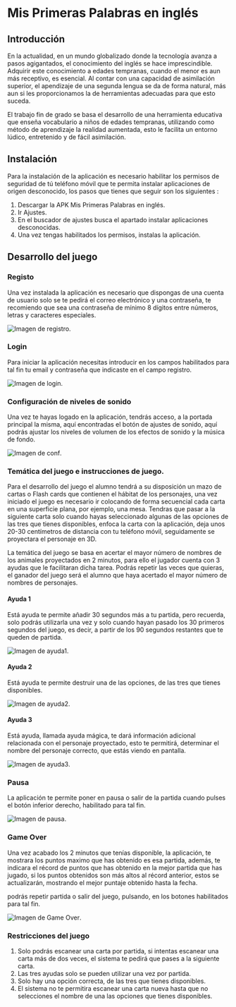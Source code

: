 # Mis Primeras Palabras en inglés

## Introducción
En la actualidad, en un mundo globalizado donde la tecnología avanza a pasos agigantados, el conocimiento del inglés se hace imprescindible.
Adquirir este conocimiento a edades tempranas, cuando el menor es aun más receptivo, es esencial. Al contar con una capacidad de asimilación superior, el apendizaje de una segunda lengua se da de forma natural, más aun si les proporcionamos la de herramientas adecuadas para que esto suceda.

El trabajo fin de grado se basa el desarrollo de una herramienta educativa que enseña vocabulario a niños de edades tempranas, utilizando como método de aprendizaje la realidad aumentada, esto le facilita un entorno lúdico, entretenido y de fácil asimilación.

## Instalación
Para la instalación de la aplicación es necesario habilitar los permisos de seguridad de tú teléfono móvil que te permita instalar aplicaciones de origen desconocido, los pasos que tienes que seguir son los siguientes :

1. Descargar la APK Mis Primeras Palabras en inglés.
2. Ir Ajustes.
3. En el buscador de ajustes busca el apartado instalar aplicaciones desconocidas.
4. Una vez tengas habilitados los permisos, instalas la aplicación.

## Desarrollo del juego

### Registo
Una vez instalada la aplicación es necesario que dispongas de una cuenta de usuario solo se te pedirá el correo electrónico y una contraseña, te recomiendo que sea una contraseña de mínimo 8 dígitos entre números, letras y caracteres especiales.

![Imagen de registro](https://github.com/OswaldoRenatoLuzuriaga/MisPalabrasEnIngles/blob/master/Assets/image/registro.png "Registro, Mis Palabras en Inglés").



### Login
Para iniciar la aplicación necesitas introducir en los campos habilitados para tal fin tu email y contraseña que indicaste en el campo registro.

![Imagen de login](https://github.com/OswaldoRenatoLuzuriaga/MisPalabrasEnIngles/blob/master/Assets/image/Login.png "Login, Mis Palabras en Inglés").

### Configuración de niveles de sonido
Una vez te hayas logado en la aplicación, tendrás acceso, a la portada principal la misma, aquí encontradas el botón de ajustes de sonido, aquí podrás ajustar los niveles de volumen de los efectos de sonido y la música de fondo.


![Imagen de conf](https://github.com/OswaldoRenatoLuzuriaga/MisPalabrasEnIngles/blob/master/Assets/image/niveles_de_sonido.png "Conf nivel de sonido, Mis Palabras en Inglés").

### Temática del juego e instrucciones de juego.
Para el desarrollo del juego el alumno tendrá a su disposición un mazo de cartas o Flash cards que contienen el hábitat de los personajes, una vez iniciado el juego es necesario ir colocando de forma secuencial cada carta en una superficie plana, por ejemplo, una mesa. Tendras que pasar a la siguiente carta solo cuando hayas seleccionado algunas de las opciones de las tres que tienes disponibles, enfoca la carta con la aplicación, deja unos 20-30 centímetros de distancia con tu teléfono móvil, seguidamente se proyectara el personaje en 3D. 

La temática del juego se basa en acertar el mayor número de nombres de los animales proyectados en 2 minutos, para ello el jugador cuenta con 3 ayudas que le facilitaran dicha tarea. Podrás repetir las veces que quieras, el ganador del juego será el alumno que haya acertado el mayor número de nombres de personajes.


#### Ayuda 1
Está ayuda te permite añadir 30 segundos más a tu partida, pero recuerda, solo podrás utilizarla una vez y solo cuando hayan pasado los 30 primeros segundos del juego, es decir, a partir de los 90 segundos restantes que te queden de partida.

![Imagen de ayuda1](https://github.com/OswaldoRenatoLuzuriaga/MisPalabrasEnIngles/blob/master/Assets/image/Ayuda_1.png "Ayuda 1, Mis Palabras en Inglés").

#### Ayuda 2
Está ayuda te permite destruir una de las opciones, de las tres que tienes disponibles.

![Imagen de ayuda2](https://github.com/OswaldoRenatoLuzuriaga/MisPalabrasEnIngles/blob/master/Assets/image/Ayuda_2.png "Ayuda 2, Mis Palabras en Inglés").

#### Ayuda 3
Está ayuda, llamada ayuda mágica, te dará información adicional relacionada con el personaje proyectado, esto te permitirá, determinar el nombre del personaje correcto, que estás viendo en pantalla.

![Imagen de ayuda3](https://github.com/OswaldoRenatoLuzuriaga/MisPalabrasEnIngles/blob/master/Assets/image/Ayuda_3.png "Ayuda 3, Mis Palabras en Inglés").

### Pausa
La aplicación te permite poner en pausa o salir de la partida cuando pulses el botón inferior derecho, habilitado para tal fin.


![Imagen de pausa](https://github.com/OswaldoRenatoLuzuriaga/MisPalabrasEnIngles/blob/master/Assets/image/Pausa.png "Pausa, Mis Palabras en Inglés").

### Game Over
Una vez acabado los 2 minutos que tenías disponible, la aplicación, te mostrara los puntos maximo que has obtenido es esa partida, además, te indicara el récord de puntos que has obtenido en la mejor partida que has jugado, si los puntos obtenidos son más altos al récord anterior, estos se actualizarán, mostrando el mejor puntaje obtenido hasta la fecha.


podrás repetir partida o salir del juego, pulsando, en los botones habilitados para tal fin.


![Imagen de Game Over](https://github.com/OswaldoRenatoLuzuriaga/MisPalabrasEnIngles/blob/master/Assets/image/Game_over.png "Game Over, Mis Palabras en Inglés").

### Restricciones del juego
1. Solo podrás escanear una carta por partida, si intentas escanear una carta más de dos veces, el sistema te pedirá que pases a la siguiente carta.
2. Las tres ayudas solo se pueden utilizar una vez por partida.
3. Solo hay una opción correcta, de las tres que tienes disponibles.
4. El sistema no te permitira escanear una carta nueva hasta que no selecciones el nombre de una las opciones que tienes disponibles.

